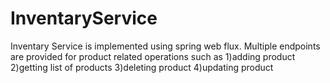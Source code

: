# InventaryService

Inventary Service is implemented using spring web flux.
Multiple endpoints are provided for product related operations such as 
1)adding product 
2)getting list of products
3)deleting product
4)updating product
